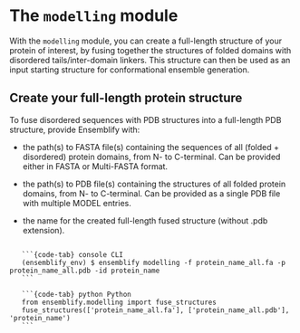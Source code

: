 # The `modelling` module
  
With the `modelling` module, you can create a full-length structure of your protein of interest, 
by fusing together the structures of folded domains with disordered tails/inter-domain linkers.
This structure can then be used as an input starting structure for conformational ensemble generation.

## Create your full-length protein structure

To fuse disordered sequences with PDB structures into a full-length PDB structure, provide Ensemblify with:

- the path(s) to FASTA file(s) containing the sequences of all (folded + disordered) protein domains, from N- to C-terminal. Can be provided either in FASTA or Multi-FASTA format.

- the path(s) to PDB file(s) containing the structures of all folded protein domains, from N- to C-terminal. Can be provided as a single PDB file with multiple MODEL entries.

- the name for the created full-length fused structure (without .pdb extension).

````{tabs}

   ```{code-tab} console CLI
   (ensemblify_env) $ ensemblify modelling -f protein_name_all.fa -p protein_name_all.pdb -id protein_name
   ```

   ```{code-tab} python Python
   from ensemblify.modelling import fuse_structures
   fuse_structures(['protein_name_all.fa'], ['protein_name_all.pdb'], 'protein_name')
   ```
````
